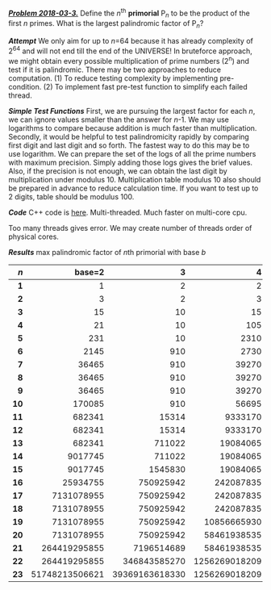 [***Problem 2018-03-3.***](https://erich-friedman.github.io/mathmagic/0318.html) Define the *n*<sup>th</sup> **primorial** P<sub>*n*</sub> to be the product of the first *n* primes.
What is the largest palindromic factor of P<sub>*n*</sub>?

***Attempt***
We only aim for up to *n*=64 because it has already complexity of 2<sup>64</sup> and will not end till the end of the UNIVERSE!
In bruteforce approach, we might obtain every possible multiplication of prime numbers (2<sup>n</sup>) and test if it is palindromic.
There may be two approaches to reduce computation. (1) To reduce testing complexity by implementing pre-condition. (2) To implement fast pre-test function to simplify each failed thread.

***Simple Test Functions***
First, we are pursuing the largest factor for each *n*, we can ignore values smaller than the answer for *n*-1. We may use logarithms to compare because addition is much faster than multiplication. Secondly, it would be helpful to test palindromicity rapidly by comparing first digit and last digit and so forth. The fastest way to do this may be to use logarithm. We can prepare the set of the logs of all the prime numbers with maximum precision. Simply adding those logs gives the brief values. Also, if the precision is not enough, we can obtain the last digit by multiplication under modulus 10. Multiplication table modulus 10 also should be prepared in advance to reduce calculation time. If you want to test up to 2 digits, table should be modulus 100.

***Code***
C++ code is [here](2018-03-3.cpp). Multi-threaded. Much faster on multi-core cpu.

Too many threads gives error. We may create number of threads order of physical cores.

***Results***
max palindromic factor of *n*th primorial with base *b*

|*n*|base=2|3|4|5|6|7|8|9|10|
|---:|---:|---:|---:|---:|---:|---:|---:|---:|---:|
|**1**|1|2|2|2|2|2|2|2|2|
|**2**|3|2|3|6|3|6|6|6|6|
|**3**|15|10|15|6|5|6|6|30|6|
|**4**|21|10|105|6|35|6|105|70|7|
|**5**|231|10|2310|6|385|6|154|154|77|
|**6**|2145|910|2730|78|910|78|10010|2730|6006|
|**7**|36465|910|39270|119|3927|221|10010|34034|6006|
|**8**|36465|910|39270|1482|25935|8151|570570|34034|969969|
|**9**|36465|910|39270|1482|25935|8151|570570|34034|969969|
|**10**|170085|910|56695|572286|25935|8151|570570|140645505|969969|
|**11**|682341|15314|9333170|682341|474145|8151|570570|140645505|36399363|
|**12**|682341|15314|9333170|32132058|11962951|8151|1028859|292777485|1346776431|
|**13**|682341|711022|19084065|32132058|11962951|12710|1028859|292777485|1346776431|
|**14**|9017745|711022|19084065|180682818|430989559|453435|1028859|292777485|1346776431|
|**15**|9017745|1545830|19084065|180682818|1399955865|453435|1028859|292777485|5330660335|
|**16**|25934755|750925942|242087835|180682818|23161921405|453435|85587845|292777485|5330660335|
|**17**|7131078955|750925942|242087835|180682818|23161921405|453435|105148502|292777485|5330660335|
|**18**|7131078955|750925942|242087835|7297598726|1279595348486|418308171|105148502|292777485|5041813181405|
|**19**|7131078955|750925942|10856665930|20111649558|1279595348486|418308171|105148502|2781165310|5041813181405|
|**20**|7131078955|750925942|58461938535|20111649558|1279595348486|418308171|1705982817|119662141170|5041813181405|
|**21**|264419295855|7196514689|58461938535|20111649558|1279595348486|418308171|198342404666|712319400146|5041813181405|
|**22**|264419295855|346843585270|1256269018209|20111649558|1279595348486|1564319685|198342404666|712319400146|74833599533847|
|**23**|51748213506621|39369163618330|1256269018209|445518781197|78963385110610|24210247258|198342404666|995167010838|74833599533847|
